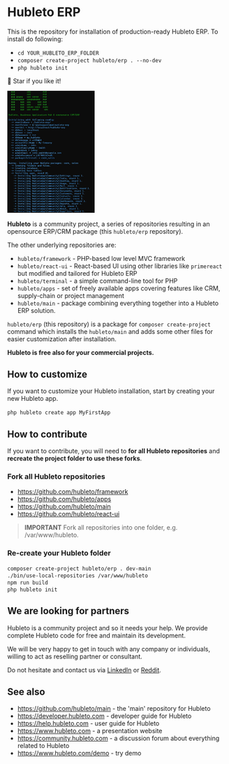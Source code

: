 # Hubleto ERP

This is the repository for installation of production-ready Hubleto ERP. To install do following:

  * `cd YOUR_HUBLETO_ERP_FOLDER`
  * `composer create-project hubleto/erp . --no-dev`
  * `php hubleto init`

🌟 Star if you like it!

<img src="docs/images/01.jpg" width="200px"></img>

**Hubleto** is a community project, a series of repositories resulting in an opensource ERP/CRM package (this `hubleto/erp` repository).

The other underlying repositories are:

  * `hubleto/framework` - PHP-based low level MVC framework
  * `hubleto/react-ui` - React-based UI using other libraries like `primereact` but modified and tailored for Hubleto ERP
  * `hubleto/terminal` - a simple command-line tool for PHP
  * `hubleto/apps` - set of freely available apps covering features like CRM, supply-chain or project management
  * `hubleto/main` - package combining everything together into a Hubleto ERP solution.

`hubleto/erp` (this repository) is a package for `composer create-project` command which installs the `hubleto/main` and adds some other files for easier customization after installation.

**Hubleto is free also for your commercial projects.**

## How to customize

If you want to customize your Hubleto installation, start by creating your new Hubleto app.

```php hubleto create app MyFirstApp```

## How to contribute

If you want to contribute, you will need to **for all Hubleto repositories** and **recreate the project folder to use these forks**.

### Fork all Hubleto repositories

  * https://github.com/hubleto/framework
  * https://github.com/hubleto/apps
  * https://github.com/hubleto/main
  * https://github.com/hubleto/react-ui

> **IMPORTANT** Fork all repositories into one folder, e.g. /var/www/hubleto.

### Re-create your Hubleto folder

```
composer create-project hubleto/erp . dev-main
./bin/use-local-repositories /var/www/hubleto
npm run build
php hubleto init
```

## We are looking for partners

Hubleto is a community project and so it needs your help. We provide complete Hubleto code for free and maintain its development.

We will be very happy to get in touch with any company or individuals, willing to act as reselling partner or consultant.

Do not hesitate and contact us via [LinkedIn](https://www.linkedin.com/company/106117849/admin/dashboard/) or [Reddit](https://www.reddit.com/r/hubleto/).

## See also

  * https://github.com/hubleto/main - the 'main' repository for Hubleto
  * https://developer.hubleto.com - developer guide for Hubleto
  * https://help.hubleto.com - user guide for Hubleto
  * https://www.hubleto.com - a presentation website
  * https://community.hubleto.com - a discussion forum about everything related to Hubleto
  * https://www.hubleto.com/demo - try demo
